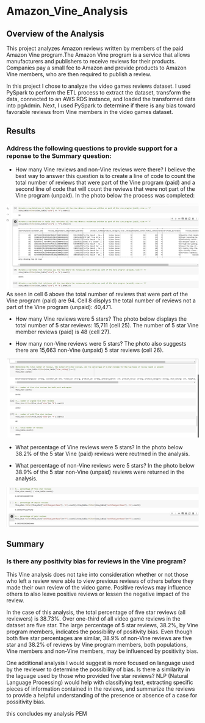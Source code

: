 # Amazon_Vine_Analysis
## Overview of the Analysis
This project analyzes Amazon reviews written by members of the paid Amazon Vine program.The Amazon Vine program is a service that allows manufacturers and publishers to receive reviews for their products. Companies pay a small fee to Amazon and provide products to Amazon Vine members, who are then required to publish a review.

In this project I chose to analyze the video games reviews dataset. I used PySpark to perform the ETL process to extract the dataset, transform the data, connected to an AWS RDS instance, and loaded the transformed data into pgAdmin. Next, I used PySpark to determine if there is any bias toward favorable reviews from Vine members in the video games dataset.


## Results
### Address the following questions to provide support for a reponse to the Summary question:

- How many Vine reviews and non-Vine reviews were there?
I believe the best way to answer this question is to create a line of code to count the total number of reviews that were part of the Vine program (paid) and a second line of code that will count the reviews that were not part of the Vine program (unpaid). In the photo below the process was completed:
<img src="Resources/count.png">
  As seen in cell 6 above the total number of reviews that were part of the Vine program (paid) are 94. Cell 8 displys the total number of reviews not a part of the Vine program   (unpaid): 40,471.

-  How many Vine reviews were 5 stars? 
The photo below displays the total number of 5 star reviews: 15,711 (cell 25). The number of 5 star Vine member reviews (paid) is 48 (cell 27).

- How many non-Vine reviews were 5 stars?
The photo also suggests there are 15,663 non-Vine (unpaid) 5 star reviews (cell 26).
<img src="Resources/fivestar_reviews.png">

-  What percentage of Vine reviews were 5 stars? 
In the photo below 38.2% of the 5 star Vine (paid) reviews were reutrned in the analysis.

- What percentage of non-Vine reviews were 5 stars?
In the photo below 38.9% of the 5 star non-Vine (unpaid) reviews were returned in the analysis.
<img src="Resources/fivestar_percentages.png">


## Summary 
### Is there any positivity bias for reviews in the Vine program? 
This Vine analysis does not take into consideration whether or not those who left a review were able to view previous reviews of others before they made their own review of the video game. Positive reviews may influence others to also leave positive reviews or lessen the negative impact of the review. 

In the case of this analysis, the total percentage of five star reviews (all reviewers) is 38.73%. Over one-third of all video game reviews in the dataset are five star. The large percentage of 5 star reviews, 38.2%, by Vine program members, indicates the possibility of positivity bias. Even though both five star percentages are similar, 38.9% of non-Vine reviews are five star and 38.2% of reviews by Vine program members, both populations, Vine members and non-Vine members, may be influenced by positivity bias.

One additional analysis I would suggest is more focused on language used by the reviewer to determine the possibility of bias. Is there a similarity in the laguage used by those who provided five star reviews? NLP (Natural Language Processing) would help with classifying text, extracting specific pieces of information contained in the reviews, and summarize the reviews to provide a helpful understanding of the presence or absence of a case for possitivity bias.

this concludes my analysis PEM
